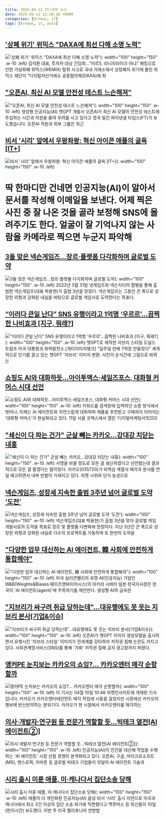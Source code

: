 ```yaml
---
title: 2025.04.12 IT/과학 뉴스
date: 2025-04-12 12:30:16 +0900
categories: [krnews, it]
tags: [krnews, it, auto]
---
```

## ['상폐 위기' 위믹스 "DAXA에 최선 다해 소명 노력"](https://n.news.naver.com/mnews/article/001/0015324747)

!['상폐 위기' 위믹스 "DAXA에 최선 다해 소명 노력"](https://mimgnews.pstatic.net/image/origin/001/2025/04/11/15324747.jpg?type=nf220_150){: width="100" height="150" .w-10 .left}
김석환 대표, 투자자 대상 간담회…"미르5, 리니지라이크 아냐" 해킹으로 인한 가상화폐 위믹스(WEMIX) 탈취 사고로 국내 거래소에서 상장폐지 위기에 몰린 위믹스 재단이 "디지털자산거래소 공동협의체(DAXA)에 최

## ["오픈AI, 최신 AI 모델 안전성 테스트 느슨해져"](https://n.news.naver.com/mnews/article/052/0002179065)

!["오픈AI, 최신 AI 모델 안전성 테스트 느슨해져"](https://mimgnews.pstatic.net/image/origin/052/2025/04/12/2179065.jpg?type=nf220_150){: width="100" height="150" .w-10 .left}
생성형 인공지능(AI) 챗GPT 개발사 오픈AI가 최신 AI 모델의 안전성 테스트에 투입하는 시간과 자원을 줄여 우려를 사고 있다고 영국 일간 파이낸셜 타임스(FT)가 보도했습니다. 오픈AI 직원과 외부 그룹은 최근

## [비서 '시리' 앞에서 우왕좌왕: 혁신 아이콘 애플의 굴욕 [IT+]](https://n.news.naver.com/mnews/article/665/0000004825)

![비서 '시리' 앞에서 우왕좌왕: 혁신 아이콘 애플의 굴욕 [IT+]](https://mimgnews.pstatic.net/image/origin/665/2025/04/12/4825.jpg?type=nf220_150){: width="100" height="150" .w-10 .left}
# 딱 한마디만 건네면 인공지능(AI)이 알아서 문서를 작성해 이메일을 보낸다. 어제 찍은 사진 중 잘 나온 것을 골라 보정해 SNS에 올려주기도 한다. 얼굴이 잘 기억나지 않는 사람을 카메라로 찍으면 누군지 파악해

## [3돌 맞은 넥슨게임즈…장르·플랫폼 다각화하며 글로벌 도약](https://n.news.naver.com/mnews/article/031/0000923980)

![3돌 맞은 넥슨게임즈…장르·플랫폼 다각화하며 글로벌 도약](https://mimgnews.pstatic.net/image/origin/031/2025/04/12/923980.jpg?type=nf220_150){: width="100" height="150" .w-10 .left}
2022년 3월 31일 넷게임즈와 넥슨지티의 합병을 통해 출범한 넥슨게임즈(대표 박용현)가 출범 3년을 맞았다. 넥슨게임즈는 그동안 큰 폭으로 성장한 외형과 강화된 내실을 바탕으로 글로벌 게임사로 도약한다는 목표다.

## [“이러다 큰일 난다” SNS 유행이라고 1억명 ‘우르르’…끔찍한 나비효과 [지구, 뭐래?]](https://n.news.naver.com/mnews/article/016/0002456189)

![“이러다 큰일 난다” SNS 유행이라고 1억명 ‘우르르’…끔찍한 나비효과 [지구, 뭐래?]](https://mimgnews.pstatic.net/image/origin/016/2025/04/11/2456189.jpg?type=nf220_150){: width="100" height="150" .w-10 .left}
챗GPT로 제작한 지브리 스타일 도널드 트럼프 미국 대통령과 화력발전소.[게티이미지뱅크] “일주일 만에 7억장 만들었다” 세계적으로 인기를 끌고 있는 챗GPT ‘지브리’ 이미지 변환. 사진이 순식간에 그림으로 바뀌는

## [쇼핑도 AI와 대화하듯…아이투맥스·세일즈포스, 대화형 커머스 시대 선언](https://n.news.naver.com/mnews/article/138/0002194504)

![쇼핑도 AI와 대화하듯…아이투맥스·세일즈포스, 대화형 커머스 시대 선언](https://mimgnews.pstatic.net/image/origin/138/2025/04/11/2194504.jpg?type=nf220_150){: width="100" height="150" .w-10 .left}
키워드를 검색창에 입력하던 쇼핑 방식에서 벗어나, 이제는 AI 에이전트와 자연스럽게 대화하며 제품을 추천받고 구매까지 이어지는 ‘대화형 커머스’가 현실화되고 있다. 11일 서울 코엑스에서 열린 ‘디지털마케팅서밋202

## ["쇄신이 다 파는 건가" 군살 빼는 카카오…강대강 치닫는 내홍](https://n.news.naver.com/mnews/article/421/0008186496)

!["쇄신이 다 파는 건가" 군살 빼는 카카오…강대강 치닫는 내홍](https://mimgnews.pstatic.net/image/origin/421/2025/04/11/8186496.jpg?type=nf220_150){: width="100" height="150" .w-10 .left}
사명을 바꿀 정도로 모든 걸 쇄신하겠다고 선언했는데 결과적으로 모든 걸 팔겠다는 말이었다. 카카오(035720)가 비핵심 계열사 매각과 분사를 연일 예고하면서 내부 반발이 거세지고 있다. 피켓 시위와 단식 농성으로

## [넥슨게임즈, 성장세 지속한 출범 3주년 넘어 글로벌 도약 ‘도전’](https://n.news.naver.com/mnews/article/009/0005474769)

![넥슨게임즈, 성장세 지속한 출범 3주년 넘어 글로벌 도약 ‘도전’](https://mimgnews.pstatic.net/image/origin/009/2025/04/11/5474769.jpg?type=nf220_150){: width="100" height="150" .w-10 .left}
넥슨게임즈(대표 박용현)가 출범 3년을 맞아 글로벌 게임 개발사로의 도약을 목표로 장르 및 플랫폼 다변화에 한창이다. 지난 3년간 큰 폭으로 성장한 외형과 강화된 내실로 다수의 프로젝트를 가동하며 또 한번의 도약을

## ["다양한 업무 대신하는 AI 에이전트, 韓 사회에 안전하게 통합해야"](https://n.news.naver.com/mnews/article/008/0005179052)

!["다양한 업무 대신하는 AI 에이전트, 韓 사회에 안전하게 통합해야"](https://mimgnews.pstatic.net/image/origin/008/2025/04/11/5179052.jpg?type=nf220_150){: width="100" height="150" .w-10 .left}
미국 실리콘밸리의 유명 AI(인공지능) 기업인 W&B(Weights&Biases·웨이츠앤바이어시스)의 아키라 시바타 일본·한국지사장은 한국이 'AI 에이전트(agent)'에 주목하기를 제안한다. 생성형 AI의 급속한

## ["지브리가 싸구려 취급 당하는데"…대유행에도 못 웃는 지브리 본사[기업&이슈]](https://n.news.naver.com/mnews/article/277/0005576904)

!["지브리가 싸구려 취급 당하는데"…대유행에도 못 웃는 지브리 본사[기업&이슈]](https://mimgnews.pstatic.net/image/origin/277/2025/04/12/5576904.jpg?type=nf220_150){: width="100" height="150" .w-10 .left}
오픈AI가 챗GPT 이미지 생성모델을 출시하면서 유행시킨 '지브리 스타일' 이미지가 전세계를 강타하자 저작권 침해 논란도 커지고 있다. 사회관계망서비스(SNS)를 통해 '가짜' 저작권 침해 금지 경고장까지 퍼졌다.

## [앵커PE 눈치보는 카카오의 쇼잉?… 카카오엔터 매각 순항할까](https://n.news.naver.com/mnews/article/015/0005117947)

![앵커PE 눈치보는 카카오의 쇼잉?… 카카오엔터 매각 순항할까](https://mimgnews.pstatic.net/image/origin/015/2025/04/11/5117947.jpg?type=nf220_150){: width="100" height="150" .w-10 .left}
이 기사는 04월 10일 10:46 마켓인사이트에 게재된 기사입니다. 카카오가 카카오엔터테인먼트 매각 작업에 시동을 걸었지만 시장에선 카카오의 행보에 반신반의하는 분위기다. 카카오가 현 시점에서 카카오엔터를 매각하는

## [의사·개발자·연구원 등 전문가 역할할 듯…빅테크 열전[AI 에이전트②]](https://n.news.naver.com/mnews/article/003/0013179507)

![의사·개발자·연구원 등 전문가 역할할 듯…빅테크 열전[AI 에이전트②]](https://mimgnews.pstatic.net/image/origin/003/2025/04/12/13179507.jpg?type=nf220_150){: width="100" height="150" .w-10 .left}
인공지능(AI)이 인간을 대신해 작업을 수행하는 'AI 에이전트' 시장 선점 경쟁이 본격화되고 있다. 오픈AI, 구글, 마이크로소프트(MS), 앤스로픽, 아마존 등 글로벌 빅테크 기업들이 잇달아 AI 에이전트 기술과

## [시리 출시 미룬 애플, 미·캐나다서 집단소송 당해](https://n.news.naver.com/mnews/article/092/0002370289)

![시리 출시 미룬 애플, 미·캐나다서 집단소송 당해](https://mimgnews.pstatic.net/image/origin/092/2025/04/11/2370289.jpg?type=nf220_150){: width="100" height="150" .w-10 .left}
애플이 더 개인화된 인공지능(AI) 음성 비서 ‘시리’ 출시 지연으로 미국과 캐나다에서 최소 2건 이상의 집단 소송 위기에 직면했다고 맥루머스 등 외신들이 10일(현지시간) 보도했다. 이번 주 미국 캘리포니아 연방법

